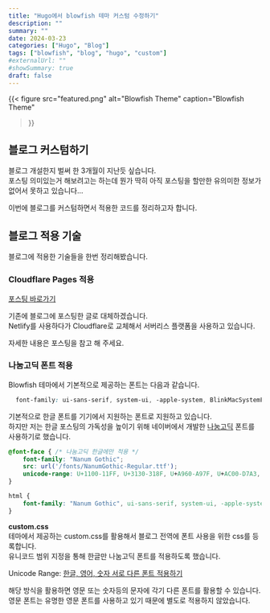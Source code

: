 ```yaml
---
title: "Hugo에서 blowfish 테마 커스텀 수정하기"
description: ""
summary: ""
date: 2024-03-23
categories: ["Hugo", "Blog"]
tags: ["blowfish", "blog", "hugo", "custom"]
#externalUrl: ""
#showSummary: true
draft: false
---
```


{{< figure
src="featured.png"
alt="Blowfish Theme"
caption="Blowfish Theme"
>}}

## 블로그 커스텀하기
블로그 개설한지 벌써 한 3개월이 지난듯 싶습니다.  
포스팅 의미있는거 해보려고는 하는데 뭔가 딱히 아직 포스팅을 할만한 유의미한 정보가 없어서 못하고 있습니다...

이번에 블로그를 커스텀하면서 적용한 코드를 정리하고자 합니다.

## 블로그 적용 기술
블로그에 적용한 기술들을 한번 정리해봤습니다.

### Cloudflare Pages 적용

[포스팅 바로가기](https://blog.laterre.dev/posts/%ED%81%B4%EB%9D%BC%EC%9A%B0%EB%93%9C-%ED%94%8C%EB%A0%88%EC%96%B4%EB%A1%9C-%EB%B8%94%EB%A1%9C%EA%B7%B8-%EB%B0%B0%ED%8F%AC%ED%95%98%EA%B8%B0/)  

기존에 블로그에 포스팅한 글로 대체하겠습니다.  
Netlify를 사용하다가 Cloudflare로 교체해서 서버리스 플랫폼을 사용하고 있습니다.

자세한 내용은 포스팅을 참고 해 주세요.

### 나눔고딕 폰트 적용
Blowfish 테마에서 기본적으로 제공하는 폰트는 다음과 같습니다.
```css
  font-family: ui-sans-serif, system-ui, -apple-system, BlinkMacSystemFont, "Segoe UI", Roboto, "Helvetica Neue", Arial, "Noto Sans", sans-serif, "Apple Color Emoji", "Segoe UI Emoji", "Segoe UI Symbol", "Noto Color Emoji";
```
기본적으로 한글 폰트를 기기에서 지원하는 폰트로 지원하고 있습니다.   
하지만 저는 한글 포스팅의 가독성을 높이기 위해 네이버에서 개발한 [나눔고딕](https://hangeul.naver.com/font) 폰트를 사용하기로 했습니다.

```css
@font-face { /* 나눔고딕 한글에만 적용 */
    font-family: "Nanum Gothic";
    src: url('/fonts/NanumGothic-Regular.ttf');
    unicode-range: U+1100-11FF, U+3130-318F, U+A960-A97F, U+AC00-D7A3, U+D7B0-D7FF;
}

html {
    font-family: "Nanum Gothic", ui-sans-serif, system-ui, -apple-system, BlinkMacSystemFont, "Segoe UI", Roboto, "Helvetica Neue", Arial, "Noto Sans", sans-serif, "Apple Color Emoji", "Segoe UI Emoji", "Segoe UI Symbol", "Noto Color Emoji";
}
```
**custom.css**  
테마에서 제공하는 custom.css를 활용해서 블로그 전역에 폰트 사용을 위한 css를 등록합니다.  
유니코드 범위 지정을 통해 한글만 나눔고딕 폰트를 적용하도록 했습니다.

Unicode Range: [한글, 영어, 숫자 서로 다른 폰트 적용하기](https://velog.io/@kimheewon/%ED%95%9C%EA%B8%80-%EC%98%81%EC%96%B4-%EC%88%AB%EC%9E%90-%EC%84%9C%EB%A1%9C-%EB%8B%A4%EB%A5%B8-%ED%8F%B0%ED%8A%B8-%EC%A0%81%EC%9A%A9%ED%95%98%EA%B8%B0unicode-range-8fi3p345)

해당 방식을 활용하면 영문 또는 숫자등의 문자에 각기 다른 폰트를 활용할 수 있습니다.  
영문 폰트는 유명한 영문 폰트를 사용하고 있기 때문에 별도로 적용하지 않았습니다.